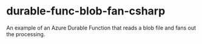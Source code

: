 # durable-func-blob-fan-csharp
An example of an Azure Durable Function that reads a blob file and fans out the processing.

